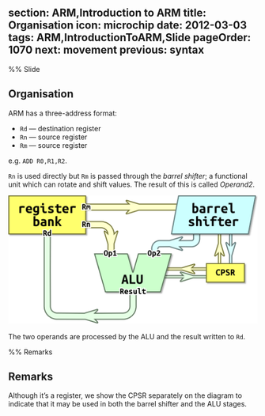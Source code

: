section: ARM,Introduction to ARM
title: Organisation
icon: microchip
date: 2012-03-03
tags: ARM,IntroductionToARM,Slide
pageOrder: 1070
next: movement
previous: syntax
----

%% Slide
  
## Organisation

ARM has a three-address format:

* `Rd` — destination register
* `Rn` — source register
* `Rm` — source register

e.g. `ADD R0,R1,R2`.

`Rn` is used directly but `Rm` is passed through the *barrel shifter*; a functional unit which can rotate and shift values. The result of this is called *Operand2*.

<img alt="Organisation diagram." src="img/dia/org.png" srcset="img/dia/org@2x.png 2x, img/dia/org@3x.png 3x">

The two operands are processed by the ALU and the result written to `Rd`.
  
%% Remarks
  
## Remarks

Although it’s a register, we show the CPSR separately on the diagram to indicate that it may be used in both the barrel shifter and the ALU stages.
